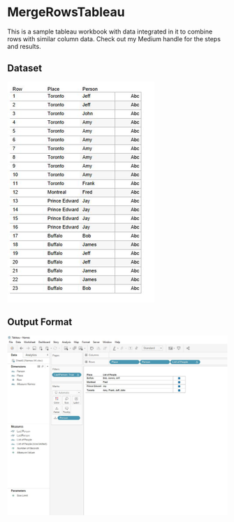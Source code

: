 # MergeRowsTableau
This is a sample tableau workbook with data integrated in it to combine rows with similar column data.
Check out my Medium handle for the steps and results.
## Dataset
![Alt Text](https://github.com/bhamakpillutla/MergeRowData-Tableau/blob/master/Dataset-Outputs/data.JPG)
## Output Format
![Alt Text](https://github.com/bhamakpillutla/MergeRowData-Tableau/blob/master/Dataset-Outputs/Output.JPG)
